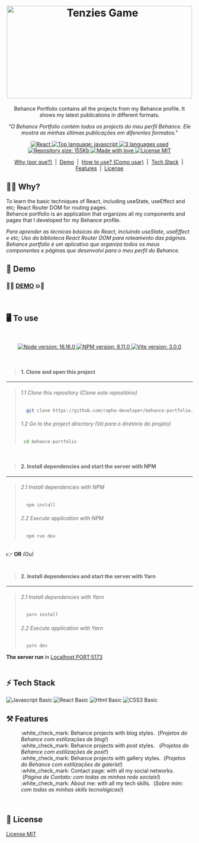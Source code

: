 <h1 align="center">
  <br>
  <img src="https://user-images.githubusercontent.com/91702283/182228297-b85707c5-9d3b-4749-b22f-1dfa68cd1924.png" alt="Tenzies Game" height="250" width="500">
</h1>
<p align="center">Behance Portfolio contains all the projects from my Behance profile. It shows my latest publications in different formats.</p>
<p align="center"><i>"O Behance Portfolio contém todos os projects do meu perfil Behance. Ele mostra as minhas últimas publicações em diferentes formatos."</i></p>

<p align="center"> 
    <a href="#">
        <img src="https://img.shields.io/badge/React-AC92EC?style=flat&logo=react&logoColor=61DAFB" alt="React">
    </a>
    <a href="#">
        <img src="https://img.shields.io/github/languages/top/rapha-developer/behance-portfolio?color=5D9CEC" alt="Top language: javascript">
    </a>
    <a href="#">
        <img src="https://img.shields.io/github/languages/count/rapha-developer/behance-portfolio?color=FC6E51" alt="3 languages used">
    </a>
    <a href=#">
        <img src="https://img.shields.io/github/repo-size/rapha-developer/behance-portfolio?color=FFA400" alt="Repository size: 155Kb" >
    </a>
    <a href="#">
        <img src="https://img.shields.io/badge/Made%20with-%E2%9D%A4%EF%B8%8F-EC87C0.svg" alt="Made with love" />
    </a>
    <a href="#">
        <img src="https://img.shields.io/badge/license-MIT-1abc9c.svg" alt="License MIT" />
    </a>  
</p>
<p align="center">
    <a href="#student-why">Why (por que?)</a> &nbsp;|&nbsp;
    <a href="#rocket-demo">Demo</a> &nbsp;|&nbsp;
    <a href="#desktop_computer-to-use">How to use? (Como usar)</a> &nbsp;|&nbsp;
    <a href="#zap-tech-stack">Tech Stack</a> &nbsp;|&nbsp;
    <a href="#hammer_and_pick-features">Features</a> &nbsp;|&nbsp;  
    <a href="#pencil-license">License</a> 
</p>

## :student: **Why?**
<p align="left">To learn the basic techniques of React, including useState, useEffect and etc; React Router DOM for routing pages.<br />Behance portfolio is an application that organizes all my components and pages that I developed for my Behance profile.</p>
<p align="left"><i>Para aprender as técnicas básicas do React, incluindo useState, useEffect e etc;  Uso da biblioteca React Router DOM para roteamento das páginas.<br />
Behance portfolio é um aplicativo que organiza todos os meus componentes e páginas que desenvolvi para o meu perfil do Behance.</i></p>

## :rocket: **Demo**

### :fist_right::boom:	<a target="_blank" href="https://rapha-behance-portfolio.netlify.app/">DEMO</a>  :boom::fist_left:
<br />

## :desktop_computer: **To use**

<br />
<p align="center"> 
  <a href="#">
      <img src="https://img.shields.io/badge/NODE%20%3E=-16.16.0-663399?style=flat-square&logo=node.js" alt="Node version: 16.16.0">
  </a>
  <a href="#">
      <img src="https://img.shields.io/badge/NPM%20%3E=-8.11.0-cf486a?style=flat-square&logo=npm" alt="NPM version: 8.11.0">
  </a>      
  <a href="#">
      <img src="https://img.shields.io/badge/VITE%20-3.0.0-5D9CEC?style=flat-square&logo=vite" alt="Vite version: 3.0.0">
  </a>     
</p>
<br />

> #### 1. Clone and open this project
                                                                                                      
***
> ###### 1.1 Clone this repository (Clone este repositório) 
>```bash
>   git clone https://github.com/rapha-developer/behance-portfolio.git
> ```
> ###### 1.2 Go to the project directory (Vá para o diretório do projeto) 
>```bash
>  cd behance-portfolio
> ```

<br />

> #### 2. Install dependencies and start the server with NPM
***
> ######  2.1 Install dependencies with NPM
> ```bash
>   npm install 
> ```
>
> ###### 2.2 Execute application with NPM
> ```bash
>   npm run dev
> ```

<br/>:point_right: **OR** <i>(Ou)</i><br/><br/> 

> #### 2. Install dependencies and start the server with Yarn
***
> ######  2.1 Install dependencies with Yarn
> ```bash
>   yarn install
> ```
> ###### 2.2 Execute application with Yarn
> ```bash
>   yarn dev
> ```

**The server run** in  <a href="http://127.0.0.1:5173/" target="_blank">Localhost PORT:5173</a><br /><br />

## :zap: **Tech Stack**
                                                                   
<img src="https://shields.io/badge/Javascript-basic-48CFAD?logo=javascript&style=for-the-badge" alt="Javascript Basic" />
<img src="https://shields.io/badge/React-basic-AC92EC?logo=react&style=for-the-badge" alt="React Basic" />
<img src="https://shields.io/badge/Html-basic-FC6E51?logo=html5&style=for-the-badge" alt="Html Basic" />
<img src="https://shields.io/badge/Css-basic-5D9CEC?logo=css3&style=for-the-badge" alt="CSS3 Basic" />
<br />

## :hammer_and_pick: **Features**

<dl>
  <dd>:white_check_mark: Behance projects with blog styles. &nbsp;(<i>Projetos do Behance com estilizações de blog!</i>)</dd>
  <dd>:white_check_mark: Behance projects with post styles. &nbsp;&nbsp;(<i>Projetos do Behance com estilizações de post!</i>)</dd>
  <dd>:white_check_mark: Behance projects with gallery styles. &nbsp;(<i>Projetos do Behance com estilizações de galeria!</i>)</dd>
  <dd>:white_check_mark: Contact page: with all my social networks. &nbsp;(<i>Página de Contato: com todas as minhas rede sociais!</i>)</dd>
  <dd>:white_check_mark: About me: with all my tech skills. &nbsp;(<i>Sobre mim: com todas as minhas skills tecnológicas!</i>)</dd>
</dl>
<br />

## :pencil: **License**

[License MIT](https://choosealicense.com/licenses/mit/)